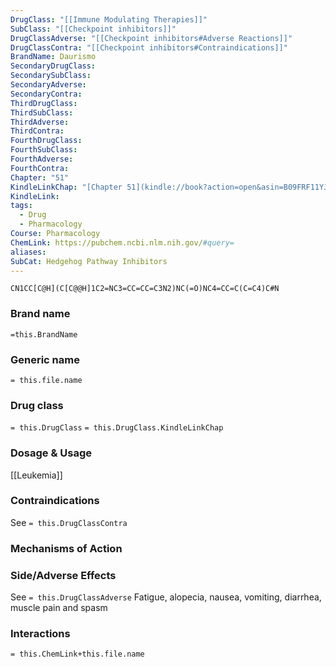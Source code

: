 ```yaml
---
DrugClass: "[[Immune Modulating Therapies]]"
SubClass: "[[Checkpoint inhibitors]]"
DrugClassAdverse: "[[Checkpoint inhibitors#Adverse Reactions]]"
DrugClassContra: "[[Checkpoint inhibitors#Contraindications]]"
BrandName: Daurismo
SecondaryDrugClass: 
SecondarySubClass: 
SecondaryAdverse: 
SecondaryContra: 
ThirdDrugClass: 
ThirdSubClass: 
ThirdAdverse: 
ThirdContra: 
FourthDrugClass: 
FourthSubClass: 
FourthAdverse: 
FourthContra: 
Chapter: "51"
KindleLinkChap: "[Chapter 51](kindle://book?action=open&asin=B09FRF11YJ&location=30282)"
KindleLink: 
tags:
  - Drug
  - Pharmacology
Course: Pharmacology
ChemLink: https://pubchem.ncbi.nlm.nih.gov/#query=
aliases: 
SubCat: Hedgehog Pathway Inhibitors
---
```

```smiles
CN1CC[C@H](C[C@@H]1C2=NC3=CC=CC=C3N2)NC(=O)NC4=CC=C(C=C4)C#N
```

### Brand name
`=this.BrandName`

### Generic name
`= this.file.name`

### Drug class 
`= this.DrugClass`
	`= this.DrugClass.KindleLinkChap`

### Dosage & Usage
[[Leukemia]] 


### Contraindications
See `= this.DrugClassContra`

### Mechanisms of Action


### Side/Adverse Effects
See `= this.DrugClassAdverse`
Fatigue, alopecia, nausea, vomiting, diarrhea, muscle pain and spasm

### Interactions

`= this.ChemLink+this.file.name`


